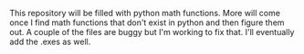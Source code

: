 This repository will be filled with python math functions. More will come once I find math functions that don't exist in python and then figure them out. A couple of the files are buggy but I'm working to fix that. I'll eventually add the .exes as well.
